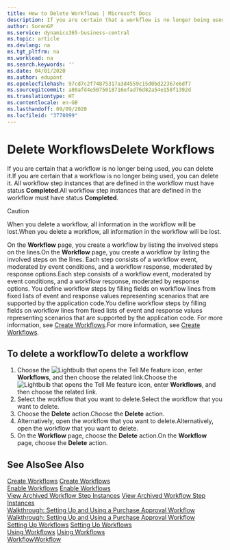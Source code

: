 ```yaml
---
title: How to Delete Workflows | Microsoft Docs
description: If you are certain that a workflow is no longer being used, you can delete it. All workflow step instances that are defined in the workflow must have status **Completed**.
author: SorenGP
ms.service: dynamics365-business-central
ms.topic: article
ms.devlang: na
ms.tgt_pltfrm: na
ms.workload: na
ms.search.keywords: ''
ms.date: 04/01/2020
ms.author: edupont
ms.openlocfilehash: 97cd7c2f74875317a3d4559c15d0bd22367e6df7
ms.sourcegitcommit: a80afd4e5075018716efad76d82a54e158f1392d
ms.translationtype: HT
ms.contentlocale: en-GB
ms.lasthandoff: 09/09/2020
ms.locfileid: "3778099"
---
```

# <a name="delete-workflows"></a><span data-ttu-id="44f40-104">Delete Workflows</span><span class="sxs-lookup"><span data-stu-id="44f40-104">Delete Workflows</span></span>
<span data-ttu-id="44f40-105">If you are certain that a workflow is no longer being used, you can delete it.</span><span class="sxs-lookup"><span data-stu-id="44f40-105">If you are certain that a workflow is no longer being used, you can delete it.</span></span> <span data-ttu-id="44f40-106">All workflow step instances that are defined in the workflow must have status **Completed**.</span><span class="sxs-lookup"><span data-stu-id="44f40-106">All workflow step instances that are defined in the workflow must have status **Completed**.</span></span>  

> [!CAUTION]  
>  <span data-ttu-id="44f40-107">When you delete a workflow, all information in the workflow will be lost.</span><span class="sxs-lookup"><span data-stu-id="44f40-107">When you delete a workflow, all information in the workflow will be lost.</span></span>  

 <span data-ttu-id="44f40-108">On the **Workflow** page, you create a workflow by listing the involved steps on the lines.</span><span class="sxs-lookup"><span data-stu-id="44f40-108">On the **Workflow** page, you create a workflow by listing the involved steps on the lines.</span></span> <span data-ttu-id="44f40-109">Each step consists of a workflow event, moderated by event conditions, and a workflow response, moderated by response options.</span><span class="sxs-lookup"><span data-stu-id="44f40-109">Each step consists of a workflow event, moderated by event conditions, and a workflow response, moderated by response options.</span></span> <span data-ttu-id="44f40-110">You define workflow steps by filling fields on workflow lines from fixed lists of event and response values representing scenarios that are supported by the application code.</span><span class="sxs-lookup"><span data-stu-id="44f40-110">You define workflow steps by filling fields on workflow lines from fixed lists of event and response values representing scenarios that are supported by the application code.</span></span> <span data-ttu-id="44f40-111">For more information, see [Create Workflows](across-how-to-create-workflows.md).</span><span class="sxs-lookup"><span data-stu-id="44f40-111">For more information, see [Create Workflows](across-how-to-create-workflows.md).</span></span>  

## <a name="to-delete-a-workflow"></a><span data-ttu-id="44f40-112">To delete a workflow</span><span class="sxs-lookup"><span data-stu-id="44f40-112">To delete a workflow</span></span>  
1.  <span data-ttu-id="44f40-113">Choose the ![Lightbulb that opens the Tell Me feature](media/ui-search/search_small.png "Tell me what you want to do") icon, enter **Workflows**, and then choose the related link.</span><span class="sxs-lookup"><span data-stu-id="44f40-113">Choose the ![Lightbulb that opens the Tell Me feature](media/ui-search/search_small.png "Tell me what you want to do") icon, enter **Workflows**, and then choose the related link.</span></span>  
2.  <span data-ttu-id="44f40-114">Select the workflow that you want to delete.</span><span class="sxs-lookup"><span data-stu-id="44f40-114">Select the workflow that you want to delete.</span></span>  
3.  <span data-ttu-id="44f40-115">Choose the **Delete** action.</span><span class="sxs-lookup"><span data-stu-id="44f40-115">Choose the **Delete** action.</span></span>  
4.  <span data-ttu-id="44f40-116">Alternatively, open the workflow that you want to delete.</span><span class="sxs-lookup"><span data-stu-id="44f40-116">Alternatively, open the workflow that you want to delete.</span></span>  
5.  <span data-ttu-id="44f40-117">On the **Workflow** page, choose the **Delete** action.</span><span class="sxs-lookup"><span data-stu-id="44f40-117">On the **Workflow** page, choose the **Delete** action.</span></span>  

## <a name="see-also"></a><span data-ttu-id="44f40-118">See Also</span><span class="sxs-lookup"><span data-stu-id="44f40-118">See Also</span></span>  
 <span data-ttu-id="44f40-119">[Create Workflows](across-how-to-create-workflows.md) </span><span class="sxs-lookup"><span data-stu-id="44f40-119">[Create Workflows](across-how-to-create-workflows.md) </span></span>  
 <span data-ttu-id="44f40-120">[Enable Workflows](across-how-to-enable-workflows.md) </span><span class="sxs-lookup"><span data-stu-id="44f40-120">[Enable Workflows](across-how-to-enable-workflows.md) </span></span>  
 <span data-ttu-id="44f40-121">[View Archived Workflow Step Instances](across-how-to-view-archived-workflow-step-instances.md) </span><span class="sxs-lookup"><span data-stu-id="44f40-121">[View Archived Workflow Step Instances](across-how-to-view-archived-workflow-step-instances.md) </span></span>  
 <span data-ttu-id="44f40-122">[Walkthrough: Setting Up and Using a Purchase Approval Workflow](walkthrough-setting-up-and-using-a-purchase-approval-workflow.md) </span><span class="sxs-lookup"><span data-stu-id="44f40-122">[Walkthrough: Setting Up and Using a Purchase Approval Workflow](walkthrough-setting-up-and-using-a-purchase-approval-workflow.md) </span></span>  
 <span data-ttu-id="44f40-123">[Setting Up Workflows](across-set-up-workflows.md) </span><span class="sxs-lookup"><span data-stu-id="44f40-123">[Setting Up Workflows](across-set-up-workflows.md) </span></span>  
 <span data-ttu-id="44f40-124">[Using Workflows](across-use-workflows.md) </span><span class="sxs-lookup"><span data-stu-id="44f40-124">[Using Workflows](across-use-workflows.md) </span></span>  
 [<span data-ttu-id="44f40-125">Workflow</span><span class="sxs-lookup"><span data-stu-id="44f40-125">Workflow</span></span>](across-workflow.md)   
